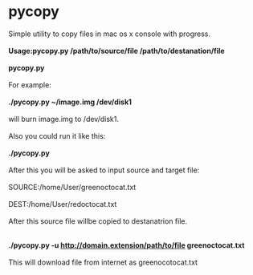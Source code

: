 # pycopy
Simple utility to copy files in mac os x console with progress.<br></br>
<b>Usage:pycopy.py /path/to/source/file /path/to/destanation/file<br></br>
      pycopy.py</b><br></br>
For example:<br></br>
<b>./pycopy.py ~/image.img /dev/disk1</b><br></br>
will burn image.img to /dev/disk1.<br></br>
Also you could run it like this:<br></br>
<b>./pycopy.py</b><br></br>
After this you will be asked to input source and target file:<br></br>
SOURCE:/home/User/greenoctocat.txt<br></br>
DEST:/home/User/redoctocat.txt<br></br>
After this source file willbe copied to destanatrion file.<br></br>

<b>./pycopy.py -u http://domain.extension/path/to/file greenoctocat.txt</b><br></br>
This will download file from internet as greenocotocat.txt


